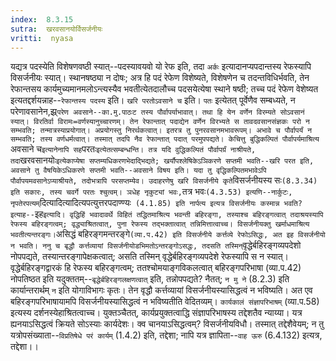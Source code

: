 ```yaml
---
index:  8.3.15
sutra:  खरवसानयोर्विसर्जनीयः
vritti:  nyasa
---
```


यद्यत्र पदस्येति विशेषणवष्ठी स्यात्--पदस्यावयवो यो रेफ इति, तदा `अर्कः` इत्यादानप्यपदान्तस्य रेफस्यापि विसर्जनीयः स्यात्। स्थानषष्ठ्या न दोषः; अत्र हि पदं रेफेण विशेष्यते, विशेषणेन च तदन्तविधिर्भवति, तेन रेफान्तसय कार्यमुच्यमानमलोऽन्त्यस्यैव भवतीत्येतदालौच्च पदसयेत्येषा स्थाने षष्ठी; तच्च पदं रेफेण वेशेष्यत इत्यतद्दर्शयन्नाह--`रेफान्तस्य पदस्य` इति। `खरि परतोऽवसाने च` इति। `पतः` इत्येतत् पूर्वेणैव सम्बध्यते, न परेणावसानेन,झ्र्`परेण अवसाने--का.मु.पाठःट तस्य पौर्वापर्याभावात्। तथा हि येन वर्णेन विरम्यते सोऽवसानं स्यात्। विरतिर्वा विरामः=वर्णस्यानुच्चारणम्। तेन रेफान्तात् पदाद्येन वर्णेन विरभ्यते स तावदवसानसंज्ञकः परो न सम्भवति; तन्मात्रस्याप्रयोगात्। अप्रयोगस्तु निरर्थकत्वात्। इतरत्र तु पुनरवसानमभावरूपम्। अभावे च पौर्वापर्यं न सम्भवति; तस्य वर्णधर्मत्वात्। तस्मात् तदपि नैव रेफान्तात् पदात् परमुपपद्यते।
केचित्तु बुद्धिकल्पितं पौर्वापर्यमाश्रित्य `अवसाने च` इत्यानेनापि सह `परतः` इत्येतत्सम्बन्धन्ति। तत्र यदि वुद्धिकल्पितं पौर्वापर्ग्रं नाश्रीयते, तदा `खरवसानयोः` इत्येकाप्येषा सप्तम्यधिकरणभेदाद्भिद्यते; खर्यौपश्लेषिकेऽञिकरणे सप्तमी भवति--खरि परत इति, अवसाने तु वैषयिकेऽधिकरणे सप्तमी भवति--अवसाने विषय इति। यदा तु वृद्धिकल्पितमभावेऽपि पौर्वापयमवसानेऽप्याश्रीयते, तदोभत्रापि परसप्तम्येव।
उदाहरणेषु खरि विसर्जनीये कृते `विसर्जनीयस्य सः` (8.3.34) इति सकारः, तस्य चवर्गे परतः श्चुत्वम्।
ञधेह नृकुट्यां भवः, `तत्र भवः` (4.3.53) इत्यणि--नार्कुटः, नृपतेरपत्यम् `दित्यादित्यादित्यपत्युत्तरपदाण्ण्यः` (4.1.85) इति नार्पत्य इत्यत्र विसर्जनीयः कस्मान्न भवति? इत्याह--`इह` इत्यादि। वृद्धिहिं भवादावर्थे विहितं तद्धितमाश्रित्य भवन्ती बहिरङ्गा, तस्याश्च बहिरङ्गत्वात् तदाश्रयस्यापि रेफस्य बहिरङ्गत्वम्; वृद्ध्याश्रितत्वात्, पुना रेफस्य तद्भक्तात्वात् तन्निमित्तात्वाच्च। विसर्जनीयक्तु खर्माधमाश्रित्य भवतीत्यन्तरङ्गः। `असिद्धं बहिरङ्गमन्तरङ्गे` (व्या.प.42) इति विसर्जनीये कर्त्तव्ये रेफोऽसिद्धः, अत इह विसर्जनीयो न भवति। ननु च बृद्धौ कर्त्तव्यायां विसर्जनीयोडभिमतोऽन्तरङ्गोऽसद्धः, तदसति तस्मिन् `वृद्धेर्बहिरङ्गव्यपदेशो नोपपद्यते, तस्यान्तरङ्गापेक्षकत्वात्; असति तस्मिन् वृद्धेर्बहिरङ्गव्यपदेशे रेफस्यापि स न स्यात्। वृद्धेर्बहिरङ्गद्वारकं हि रेफस्य बहिरङ्गत्वम्; ततश्चोमयाङ्गविकलत्वात् बहिरङ्गपरिभाषा (व्या.प.42) नोपतिष्ठत इति यदुक्ततम्--`बृद्धेर्बहिरङ्गलक्षणत्वात्` इति, तन्नोपपद्यते? नैतत्; `न मु ने` (8.2.3) इति कार्यान्तरार्थम् `न` इति योगाविभागः कृतः। तेन वृद्धौ कर्त्तव्यायां विसर्जनीयस्यासिद्धत्वं न भविष्यति। अत एव बहिरङ्गपरिभाषायामपि विसर्जनीयस्यासिद्धत्वं न भविष्यतीति वेदितव्यम्। `कार्यकालं संज्ञापरिभाषम्` (व्या.प.58) इत्यस्य दर्शनस्येहाश्रितत्वाच्च। युक्तञ्चैतत्, कार्यप्रयुक्तत्वाद्धि संज्ञापरिभाषस्य तद्देशतैव न्याय्या। यत्र ह्यनयाऽसिद्धत्वं क्रियते सोऽस्याः कार्यदेशः। क्व चानयाऽसिद्धत्वम्? विसर्जनीयविधौ। तस्मात् तद्देशैवेयम्; न तु यत्रोपसंख्याता--`विप्रतिषेधे परं कार्यम्` (1.4.2) इति, तद्देशा; नापि यत्र ज्ञापिता--`वाह ऊरु` (6.4.132) इत्यत्र, तद्देशा।।

